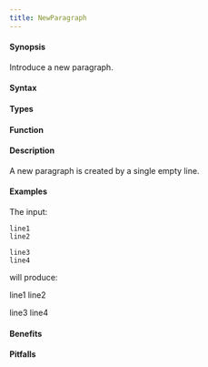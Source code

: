```yaml
---
title: NewParagraph
---
```


#### Synopsis

Introduce a new paragraph.

#### Syntax

#### Types

#### Function

#### Description

A new paragraph is created by a single empty line.

#### Examples

The input:
```
line1
line2

line3
line4
```

will produce:

line1
line2

line3
line4

#### Benefits

#### Pitfalls

